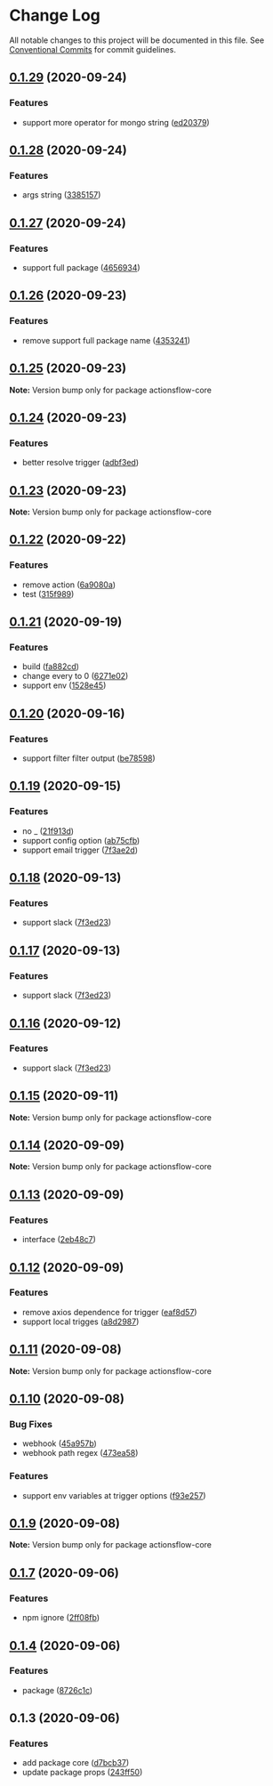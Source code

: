 # Change Log

All notable changes to this project will be documented in this file.
See [Conventional Commits](https://conventionalcommits.org) for commit guidelines.

## [0.1.29](https://github.com/actionsflow/actionsflow/compare/actionsflow-core@0.1.28...actionsflow-core@0.1.29) (2020-09-24)

### Features

- support more operator for mongo string ([ed20379](https://github.com/actionsflow/actionsflow/commit/ed2037900d35547cf37bff2bd278e8b1d714dbb9))

## [0.1.28](https://github.com/actionsflow/actionsflow/compare/actionsflow-core@0.1.27...actionsflow-core@0.1.28) (2020-09-24)

### Features

- args string ([3385157](https://github.com/actionsflow/actionsflow/commit/3385157cb8071bcaba2ef8a0760ac84c3ae588c5))

## [0.1.27](https://github.com/actionsflow/actionsflow/compare/actionsflow-core@0.1.26...actionsflow-core@0.1.27) (2020-09-24)

### Features

- support full package ([4656934](https://github.com/actionsflow/actionsflow/commit/46569349c6d9e92545f95b265d9dd021a426a84f))

## [0.1.26](https://github.com/actionsflow/actionsflow/compare/actionsflow-core@0.1.25...actionsflow-core@0.1.26) (2020-09-23)

### Features

- remove support full package name ([4353241](https://github.com/actionsflow/actionsflow/commit/43532410994bc712687fd4dc6c18b8a5b6ea0f16))

## [0.1.25](https://github.com/actionsflow/actionsflow/compare/actionsflow-core@0.1.24...actionsflow-core@0.1.25) (2020-09-23)

**Note:** Version bump only for package actionsflow-core

## [0.1.24](https://github.com/actionsflow/actionsflow/compare/actionsflow-core@0.1.23...actionsflow-core@0.1.24) (2020-09-23)

### Features

- better resolve trigger ([adbf3ed](https://github.com/actionsflow/actionsflow/commit/adbf3ed92c4761f058909fbbdab6ce3ae781d583))

## [0.1.23](https://github.com/actionsflow/actionsflow/compare/actionsflow-core@0.1.22...actionsflow-core@0.1.23) (2020-09-23)

**Note:** Version bump only for package actionsflow-core

## [0.1.22](https://github.com/actionsflow/actionsflow/compare/actionsflow-core@0.1.21...actionsflow-core@0.1.22) (2020-09-22)

### Features

- remove action ([6a9080a](https://github.com/actionsflow/actionsflow/commit/6a9080a4e6254a95e34316caa4122022d7b8f4be))
- test ([315f989](https://github.com/actionsflow/actionsflow/commit/315f989ad3b7fa0c7d00a9da5ea315566a154c45))

## [0.1.21](https://github.com/actionsflow/actionsflow/compare/actionsflow-core@0.1.20...actionsflow-core@0.1.21) (2020-09-19)

### Features

- build ([fa882cd](https://github.com/actionsflow/actionsflow/commit/fa882cdbbf96d5d2057b3044b80eaeca12dfa946))
- change every to 0 ([6271e02](https://github.com/actionsflow/actionsflow/commit/6271e02811aaee47b11ccac898e231661b3497aa))
- support env ([1528e45](https://github.com/actionsflow/actionsflow/commit/1528e45bcd4230b615a6a3b4bb422a39102654d8))

## [0.1.20](https://github.com/actionsflow/actionsflow/compare/actionsflow-core@0.1.19...actionsflow-core@0.1.20) (2020-09-16)

### Features

- support filter filter output ([be78598](https://github.com/actionsflow/actionsflow/commit/be785983194a4b7406dcc4e12726ff23e941ce5c))

## [0.1.19](https://github.com/actionsflow/actionsflow/compare/actionsflow-core@0.1.18...actionsflow-core@0.1.19) (2020-09-15)

### Features

- no \_ ([21f913d](https://github.com/actionsflow/actionsflow/commit/21f913ddc3fb95aec299b5d60e5bdcd6d0299a2d))
- support config option ([ab75cfb](https://github.com/actionsflow/actionsflow/commit/ab75cfbcb59fffb6f007d96cc2f6665015632109))
- support email trigger ([7f3ae2d](https://github.com/actionsflow/actionsflow/commit/7f3ae2d35e839eb5e87d35c4d57beb6e9cf03a0e))

## [0.1.18](https://github.com/actionsflow/actionsflow/compare/actionsflow-core@0.1.15...actionsflow-core@0.1.18) (2020-09-13)

### Features

- support slack ([7f3ed23](https://github.com/actionsflow/actionsflow/commit/7f3ed23d4c9cd4d1845bf6bd00692726ad6543f5))

## [0.1.17](https://github.com/actionsflow/actionsflow/compare/actionsflow-core@0.1.15...actionsflow-core@0.1.17) (2020-09-13)

### Features

- support slack ([7f3ed23](https://github.com/actionsflow/actionsflow/commit/7f3ed23d4c9cd4d1845bf6bd00692726ad6543f5))

## [0.1.16](https://github.com/actionsflow/actionsflow/compare/actionsflow-core@0.1.15...actionsflow-core@0.1.16) (2020-09-12)

### Features

- support slack ([7f3ed23](https://github.com/actionsflow/actionsflow/commit/7f3ed23d4c9cd4d1845bf6bd00692726ad6543f5))

## [0.1.15](https://github.com/actionsflow/actionsflow/compare/actionsflow-core@0.1.14...actionsflow-core@0.1.15) (2020-09-11)

**Note:** Version bump only for package actionsflow-core

## [0.1.14](https://github.com/actionsflow/actionsflow/compare/actionsflow-core@0.1.13...actionsflow-core@0.1.14) (2020-09-09)

**Note:** Version bump only for package actionsflow-core

## [0.1.13](https://github.com/actionsflow/actionsflow/compare/actionsflow-core@0.1.12...actionsflow-core@0.1.13) (2020-09-09)

### Features

- interface ([2eb48c7](https://github.com/actionsflow/actionsflow/commit/2eb48c7ab1e8ca32e3414de83df5092a6cdf970f))

## [0.1.12](https://github.com/actionsflow/actionsflow/compare/actionsflow-core@0.1.11...actionsflow-core@0.1.12) (2020-09-09)

### Features

- remove axios dependence for trigger ([eaf8d57](https://github.com/actionsflow/actionsflow/commit/eaf8d57b8c9fdc860723a713eb6064606dfd7bd7))
- support local trigges ([a8d2987](https://github.com/actionsflow/actionsflow/commit/a8d29876930cffd9635a0e6052d918295ddbb24c))

## [0.1.11](https://github.com/actionsflow/actionsflow/compare/actionsflow-core@0.1.10...actionsflow-core@0.1.11) (2020-09-08)

**Note:** Version bump only for package actionsflow-core

## [0.1.10](https://github.com/actionsflow/actionsflow/compare/actionsflow-core@0.1.9...actionsflow-core@0.1.10) (2020-09-08)

### Bug Fixes

- webhook ([45a957b](https://github.com/actionsflow/actionsflow/commit/45a957b85f027c4d106bd4fde153b31684d73fcb))
- webhook path regex ([473ea58](https://github.com/actionsflow/actionsflow/commit/473ea584d1c2b5bc3126b60bc5d40fd37603b4f3))

### Features

- support env variables at trigger options ([f93e257](https://github.com/actionsflow/actionsflow/commit/f93e257db4e34a2ee42a8c1821b00a56e4f2f40d))

## [0.1.9](https://github.com/actionsflow/actionsflow/compare/actionsflow-core@0.1.7...actionsflow-core@0.1.9) (2020-09-08)

**Note:** Version bump only for package actionsflow-core

## [0.1.7](https://github.com/actionsflow/actionsflow/compare/actionsflow-core@0.1.4...actionsflow-core@0.1.7) (2020-09-06)

### Features

- npm ignore ([2ff08fb](https://github.com/actionsflow/actionsflow/commit/2ff08fb31335ba7520aaf3d1ecd50d50a5a93027))

## [0.1.4](https://github.com/actionsflow/actionsflow/compare/actionsflow-core@0.1.3...actionsflow-core@0.1.4) (2020-09-06)

### Features

- package ([8726c1c](https://github.com/actionsflow/actionsflow/commit/8726c1cbf52382e5277a6bf7409b6be420eb16ea))

## 0.1.3 (2020-09-06)

### Features

- add package core ([d7bcb37](https://github.com/actionsflow/actionsflow/commit/d7bcb37b72bfd78aee59d3b90b29e0031c0772b8))
- update package props ([243ff50](https://github.com/actionsflow/actionsflow/commit/243ff5065f5f7b69cea034c9c8c5a0194593286b))
